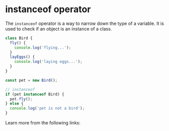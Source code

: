 # instanceof operator

The `instanceof` operator is a way to narrow down the type of a variable. It is used to check if an object is an instance of a class.

```typescript
class Bird {
  fly() {
    console.log('flying...');
  }
  layEggs() {
    console.log('laying eggs...');
  }
}

const pet = new Bird();

// instanceof
if (pet instanceof Bird) {
  pet.fly();
} else {
  console.log('pet is not a bird');
}
```

Learn more from the following links: